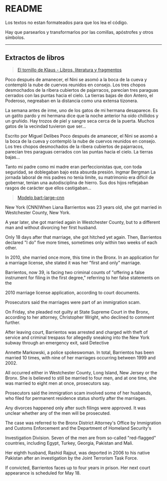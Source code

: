 # README

Los textos no estan formateados para que los lea el código.

Hay que parsearlos y transformarlos por las comillas, apóstrofes y otros símbolos.

---

## Extractos de libros

> [El tornillo de Klaus - Libros, literatura y fragmentos](https://eltornillodeklaus.com/literatura-libros-fragmentos/)

Poco después de amanecer, el Nini se asomó a la boca de la cueva y contempló la nube de cuervos reunidos en consejo. Los tres chopos desmochados de la ribera cubiertos de pajarracos, parecían tres paraguas cerrados con las puntas hacia el cielo. La tierras bajas de don Antero, el Poderoso, negreaban en la distancia como una extensa tizonera.

La semana antes de irme, uno de los gatos de mi hermana desaparece. Es un gatito pardo y mi hermana dice que la noche anterior ha oído chillidos y un gruñido. Hay trozos de piel y sangre seca cerca de la puerta. Muchos gatos de la vecindad tuvieron que ser...

Escrito por Miguel Delibes Poco después de amanecer, el Nini se asomó a la boca de la cueva y contempló la nube de cuervos reunidos en consejo. Los tres chopos desmochados de la ribera cubiertos de pajarracos, parecían tres paraguas cerrados con las puntas hacia el cielo. La tierras bajas…

Tanto mi padre como mi madre eran perfeccionistas que, con toda seguridad, se doblegaban bajo esta absurda presión. Ingmar Bergman La jornada laboral de mis padres no tenía límite, su matrimonio era difícil de gobernar, tenían una autodisciplina de hierro. Sus dos hijos reflejaban rasgos de carácter que ellos castigaban…

> [Modelo bart-large-cnn](https://huggingface.co/facebook/bart-large-cnn)

New York (CNN)When Liana Barrientos was 23 years old, she got married in Westchester County, New York.

A year later, she got married again in Westchester County, but to a different man and without divorcing her first husband.

Only 18 days after that marriage, she got hitched yet again. Then, Barrientos declared "I do" five more times, sometimes only within two weeks of each other.

In 2010, she married once more, this time in the Bronx. In an application for a marriage license, she stated it was her "first and only" marriage.

Barrientos, now 39, is facing two criminal counts of "offering a false instrument for filing in the first degree," referring to her false statements on the

2010 marriage license application, according to court documents.

Prosecutors said the marriages were part of an immigration scam.

On Friday, she pleaded not guilty at State Supreme Court in the Bronx, according to her attorney, Christopher Wright, who declined to comment further.

After leaving court, Barrientos was arrested and charged with theft of service and criminal trespass for allegedly sneaking into the New York subway through an emergency exit, said Detective

Annette Markowski, a police spokeswoman. In total, Barrientos has been married 10 times, with nine of her marriages occurring between 1999 and 2002.

All occurred either in Westchester County, Long Island, New Jersey or the Bronx. She is believed to still be married to four men, and at one time, she was married to eight men at once, prosecutors say.

Prosecutors said the immigration scam involved some of her husbands, who filed for permanent residence status shortly after the marriages.

Any divorces happened only after such filings were approved. It was unclear whether any of the men will be prosecuted.

The case was referred to the Bronx District Attorney\'s Office by Immigration and Customs Enforcement and the Department of Homeland Security\'s

Investigation Division. Seven of the men are from so-called "red-flagged" countries, including Egypt, Turkey, Georgia, Pakistan and Mali.

Her eighth husband, Rashid Rajput, was deported in 2006 to his native Pakistan after an investigation by the Joint Terrorism Task Force.

If convicted, Barrientos faces up to four years in prison. Her next court appearance is scheduled for May 18.
